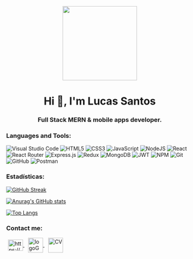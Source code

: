 <div id="header" align="center">
    <img src="https://media.giphy.com/media/iIqmM5tTjmpOB9mpbn/giphy.gif" width="200" />
    <h1 align="center">Hi 👋, I'm Lucas Santos</h1>
    <h3 align="center">Full Stack MERN & mobile apps developer.</h3>
</div>
  
<!--
**LucasmSantoss/LucasmSantoss** is a ✨ _special_ ✨ repository because its `README.md` (this file) appears on your GitHub profile.

Here are some ideas to get you started:

- 🔭 I’m currently working on ...
- 🌱 I’m currently learning ...
- 👯 I’m looking to collaborate on ...
- 🤔 I’m looking for help with ...
- 💬 Ask me about ...
- 📫 How to reach me: ...
- 😄 Pronouns: ...
- ⚡ Fun fact: ...
-->
### Languages and Tools:
![Visual Studio Code](https://img.shields.io/badge/Visual%20Studio%20Code-0078d7.svg?style=for-the-badge&logo=visual-studio-code&logoColor=white)
![HTML5](https://img.shields.io/badge/html5-%23E34F26.svg?style=for-the-badge&logo=html5&logoColor=white)
![CSS3](https://img.shields.io/badge/css3-%231572B6.svg?style=for-the-badge&logo=css3&logoColor=white)
![JavaScript](https://img.shields.io/badge/javascript-%23323330.svg?style=for-the-badge&logo=javascript&logoColor=%23F7DF1E)
![NodeJS](https://img.shields.io/badge/node.js-6DA55F?style=for-the-badge&logo=node.js&logoColor=white)
![React](https://img.shields.io/badge/react-%2320232a.svg?style=for-the-badge&logo=react&logoColor=%2361DAFB)
![React Router](https://img.shields.io/badge/React_Router-CA4245?style=for-the-badge&logo=react-router&logoColor=white)
![Express.js](https://img.shields.io/badge/express.js-%23404d59.svg?style=for-the-badge&logo=express&logoColor=%2361DAFB)
![Redux](https://img.shields.io/badge/redux-%23593d88.svg?style=for-the-badge&logo=redux&logoColor=white)
![MongoDB](https://img.shields.io/badge/MongoDB-%234ea94b.svg?style=for-the-badge&logo=mongodb&logoColor=white)
![JWT](https://img.shields.io/badge/JWT-black?style=for-the-badge&logo=JSON%20web%20tokens)
![NPM](https://img.shields.io/badge/NPM-%23000000.svg?style=for-the-badge&logo=npm&logoColor=white)
![Git](https://img.shields.io/badge/git-%23F05033.svg?style=for-the-badge&logo=git&logoColor=white)
![GitHub](https://img.shields.io/badge/github-%23121011.svg?style=for-the-badge&logo=github&logoColor=white)
![Postman](https://img.shields.io/badge/postman-%23E34F26.svg?style=for-the-badge&logo=postman&logoColor=white)



### Estadísticas:

[![GitHub Streak](https://streak-stats.demolab.com?user=LucasmSantoss&theme=blue-green)](https://git.io/streak-stats)

[![Anurag's GitHub stats](https://github-readme-stats.vercel.app/api?username=LucasmSantoss)](https://github.com/LucasmSantoss/github-readme-stats)

[![Top Langs](https://github-readme-stats.vercel.app/api/top-langs/?username=LucasmSantoss&layout=donut-vertical)](https://github.com/LucasmSantoss/github-readme-stats)


### Contact me:
<p align="left">
  <a href="https://www.linkedin.com/in/lucas-santos-b133001b9/" target="blank" style="padding: 5px;">
    <img align="center" src="https://raw.githubusercontent.com/rahuldkjain/github-profile-readme-generator/master/src/images/icons/Social/linked-in-alt.svg" alt="https://www.linkedin.com/in/lucas-santos-b133001b9/" height="30" width="40" />
  </a>
  <a href="lucasmsantoss95@hotmail.com" target="blank" style="padding: 5px;">
    <img align="center" src="https://cdn.iconscout.com/icon/free/png-256/free-gmail-2981844-2476484.png" alt="logoGmail" height="40" width="40" />
  </a>
  <a href="https://drive.google.com/file/d/1Gvy8oghilHP-B1apUQM0b1O8hMEKf4Pl/view" target="blank" style="padding: 5px;">
    <img align="center" src="https://cdn-icons-png.flaticon.com/512/608/608986.png" alt="CV" height="40" width="40" />
  </a>
</p>

